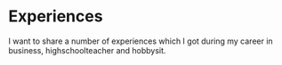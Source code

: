 # Experiences
I want to share a number of experiences which I got during my career in business, highschoolteacher and hobbysit.
